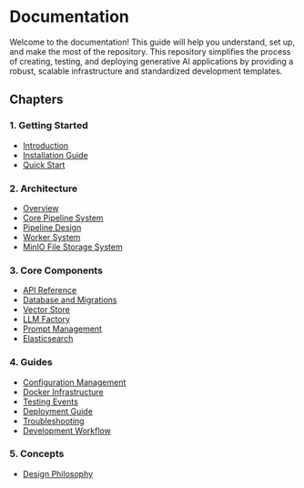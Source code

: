 # Documentation

Welcome to the documentation!
This guide will help you understand, set up, and make the most of the repository.
This repository simplifies the process of creating, testing, and deploying generative AI applications by providing a robust, scalable infrastructure and standardized development templates.

## Chapters

### 1. Getting Started

- [Introduction](01-getting-started/01-introduction.md)
- [Installation Guide](01-getting-started/02-installation.md)
- [Quick Start](01-getting-started/03-quick-start.md)

### 2. Architecture

- [Overview](02-architecture/01-overview.md)
- [Core Pipeline System](02-architecture/02-core-system.md)
- [Pipeline Design](02-architecture/03-pipeline-design.md)
- [Worker System](02-architecture/04-worker-system.md)
- [MinIO File Storage System](02-architecture/06-file-storage.md)

### 3. Core Components

- [API Reference](03-core-components/01-api-reference.md)
- [Database and Migrations](03-core-components/02-database.md)
- [Vector Store](03-core-components/03-vector-store.md)
- [LLM Factory](03-core-components/04-llm-factory.md)
- [Prompt Management](03-core-components/05-prompt-management.md)
- [Elasticsearch](03-core-components/07-elasticsearch.md)

### 4. Guides

- [Configuration Management](04-guides/01-configuration.md)
- [Docker Infrastructure](04-guides/02-docker-compose.md)
- [Testing Events](04-guides/03-testing-events.md)
- [Deployment Guide](04-guides/04-deployment.md)
- [Troubleshooting](04-guides/05-troubleshooting.md)
- [Development Workflow](04-guides/06-development-workflow.md)

### 5. Concepts

- [Design Philosophy](05-concepts/01-philosopy.md) 